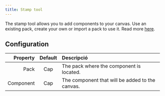 ```yaml
---
title: Stamp tool
---
```


The stamp tool allows you to add components to your canvas.
Use an existing pack, create your own or import a pack to use it. Read more [here](../../pack).

## Configuration

|  Property | Default | Descripció                                                      |
| --------: | :-----: | :-------------------------------------------------------------- |
|      Pack |   Cap   | The pack where the component is located.        |
| Component |   Cap   | The component that will be added to the canvas. |
